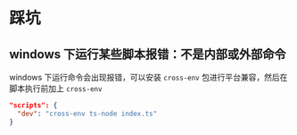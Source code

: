 # 踩坑

## windows 下运行某些脚本报错：不是内部或外部命令

windows 下运行命令会出现报错，可以安装 `cross-env` 包进行平台兼容，然后在脚本执行前加上 `cross-env`

```json
"scripts": {
  "dev": "cross-env ts-node index.ts"
}
```

